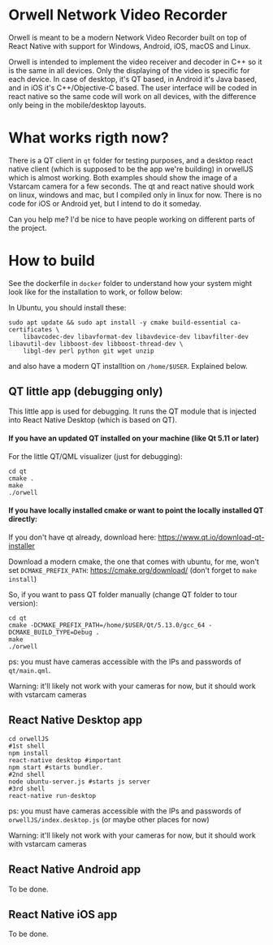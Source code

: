 # Orwell Network Video Recorder

Orwell is meant to be a modern Network Video Recorder built on top of React Native with support for Windows, Android, iOS, macOS and Linux.

Orwell is intended to implement the video receiver and decoder in C++ so it is the same in all devices. Only the displaying of the video is specific for each device. In case of desktop, it's QT based, in Android it's Java based, and in iOS it's C++/Objective-C based. The user interface will be coded in react native so the same code will work on all devices, with the difference only being in the mobile/desktop layouts.

# What works rigth now?

There is a QT client in `qt` folder for testing purposes, and a desktop react native client (which is supposed to be the app we're building) in orwellJS which is almost working. Both examples should show the image of a Vstarcam camera for a few seconds. The qt and react native should work on linux, windows and mac, but I compiled only in linux for now. There is no code for iOS or Android yet, but I intend to do it someday. 

Can you help me? I'd be nice to have people working on different parts of the project.

# How to build

See the dockerfile in `docker` folder to understand how your system might look like for the installation to work, or follow below:

In Ubuntu, you should install these:

```
sudo apt update && sudo apt install -y cmake build-essential ca-certificates \
    libavcodec-dev libavformat-dev libavdevice-dev libavfilter-dev libavutil-dev libboost-dev libboost-thread-dev \
    libgl-dev perl python git wget unzip 
```

and also have a modern QT installtion on `/home/$USER`. Explained below.

## QT little app (debugging only)

This little app is used for debugging. It runs the QT module that is injected into React Native Desktop (which is based on QT).

#### If you have an updated QT installed on your machine (like Qt 5.11 or later)

For the little QT/QML visualizer (just for debugging):

```
cd qt
cmake .
make
./orwell
```
#### If you have locally installed cmake or want to point the locally installed QT directly:

If you don't have qt already, download here: https://www.qt.io/download-qt-installer

Download a modern cmake, the one that comes with ubuntu, for me, won't set `DCMAKE_PREFIX_PATH`: https://cmake.org/download/ (don't forget to `make install`)

So, if you want to pass QT folder manually (change QT folder to tour version):

```
cd qt
cmake -DCMAKE_PREFIX_PATH=/home/$USER/Qt/5.13.0/gcc_64 -DCMAKE_BUILD_TYPE=Debug .
make
./orwell
```

ps: you must have cameras accessible with the IPs and passwords of `qt/main.qml`.

Warning: it'll likely not work with your cameras for now, but it should work with vstarcam cameras

## React Native Desktop app

```
cd orwellJS
#1st shell
npm install
react-native desktop #important
npm start #starts bundler. 
#2nd shell
node ubuntu-server.js #starts js server
#3rd shell
react-native run-desktop
```

ps: you must have cameras accessible with the IPs and passwords of `orwellJS/index.desktop.js` (or maybe other places for now)

Warning: it'll likely not work with your cameras for now, but it should work with vstarcam cameras

## React Native Android app

To be done.

## React Native iOS app

To be done.
